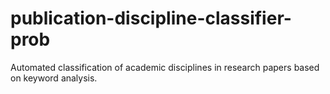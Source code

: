 # publication-discipline-classifier-prob
Automated classification of academic disciplines in research papers based on keyword analysis.

